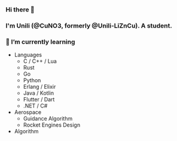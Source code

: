 ### Hi there 👋

### I'm Unili (@CuNO3, formerly @Unili-LiZnCu). A student.

### 🌱 I’m currently learning 
- Languages
  - C / C++ / Lua
  - Rust
  - Go
  - Python
  - Erlang / Elixir
  - Java / Kotlin
  - Flutter / Dart
  - .NET / C#
- Aerospace
  - Guidance Algorithm
  - Rocket Engines Design
- Algorithm

<!--
**CuNO3/CuNO3** is a ✨ _special_ ✨ repository because its `README.md` (this file) appears on your GitHub profile.

Here are some ideas to get you started:

- 🔭 I’m currently working on ...
- 🌱 I’m currently learning ...
- 👯 I’m looking to collaborate on ...
- 🤔 I’m looking for help with ...
- 💬 Ask me about ...
- 📫 How to reach me: ...
- 😄 Pronouns: ...
- ⚡ Fun fact: ...
-->
